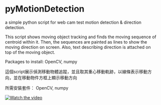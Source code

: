 # pyMotionDetection
a simple python script for web cam test motion detection &amp; direction detection.

This script shows moving object tracking and finds the moving sequence of centroid within it. Then, the sequences are painted as lines to show the moving direction on screen. Also, text describing direction is attached on top of the moving object.

Packages to install:
OpenCV, numpy

這個script展示偵測移動物體追蹤，並且取其重心移動軌跡，以線條表示移動方向，並在移動物件方框上顯示移動方向

所需安裝套件：
OpenCV, numpy

[![Watch the video](https://img.youtube.com/vi/ESRatQ3SMPg/0.jpg)](https://www.youtube.com/watch?v=ESRatQ3SMPg)

